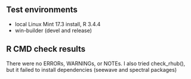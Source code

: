 ## Test environments
* local Linux Mint 17.3 install, R 3.4.4
* win-builder (devel and release)

## R CMD check results
There were no ERRORs, WARNINGs, or NOTEs.
I also tried check_rhub(), but it failed to install dependencies (seewave and spectral packages)


